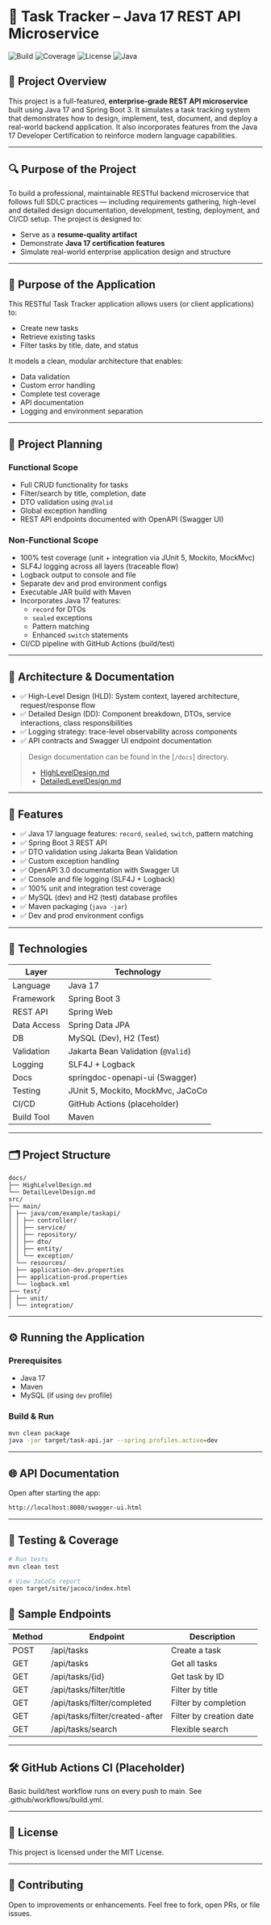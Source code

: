 # 📘 Task Tracker – Java 17 REST API Microservice

![Build](https://img.shields.io/badge/build-passing-brightgreen)
![Coverage](https://img.shields.io/badge/coverage-100%25-brightgreen)
![License](https://img.shields.io/badge/license-MIT-blue.svg)
![Java](https://img.shields.io/badge/Java-17-blue)

## 📘 Project Overview

This project is a full-featured, **enterprise-grade REST API microservice** built using Java 17 and Spring Boot 3. It simulates a task tracking system that demonstrates how to design, implement, test, document, and deploy a real-world backend application. It also incorporates features from the Java 17 Developer Certification to reinforce modern language capabilities.

---

## 🔍 Purpose of the Project

To build a professional, maintainable RESTful backend microservice that follows full SDLC practices — including requirements gathering, high-level and detailed design documentation, development, testing, deployment, and CI/CD setup. The project is designed to:
- Serve as a **resume-quality artifact**
- Demonstrate **Java 17 certification features**
- Simulate real-world enterprise application design and structure

---

## 🎯 Purpose of the Application

This RESTful Task Tracker application allows users (or client applications) to:
- Create new tasks
- Retrieve existing tasks
- Filter tasks by title, date, and status

It models a clean, modular architecture that enables:
- Data validation
- Custom error handling
- Complete test coverage
- API documentation
- Logging and environment separation

---

## 🧠 Project Planning

### Functional Scope
- Full CRUD functionality for tasks
- Filter/search by title, completion, date
- DTO validation using `@Valid`
- Global exception handling
- REST API endpoints documented with OpenAPI (Swagger UI)

### Non-Functional Scope
- 100% test coverage (unit + integration via JUnit 5, Mockito, MockMvc)
- SLF4J logging across all layers (traceable flow)
- Logback output to console and file
- Separate dev and prod environment configs
- Executable JAR build with Maven
- Incorporates Java 17 features:
  - `record` for DTOs
  - `sealed` exceptions
  - Pattern matching
  - Enhanced `switch` statements
- CI/CD pipeline with GitHub Actions (build/test)

---

## 📑 Architecture & Documentation

- ✅ High-Level Design (HLD): System context, layered architecture, request/response flow  
- ✅ Detailed Design (DD): Component breakdown, DTOs, service interactions, class responsibilities  
- ✅ Logging strategy: trace-level observability across components  
- ✅ API contracts and Swagger UI endpoint documentation  

> Design documentation can be found in the [`/docs`] directory.
> - [HighLevelDesign.md](./docs/HighLevelDesign.md)
> - [DetailedLevelDesign.md](./docs/DetailedLevelDesign.md)

---

## 🚀 Features

- ✅ Java 17 language features: `record`, `sealed`, `switch`, pattern matching
- ✅ Spring Boot 3 REST API
- ✅ DTO validation using Jakarta Bean Validation
- ✅ Custom exception handling
- ✅ OpenAPI 3.0 documentation with Swagger UI
- ✅ Console and file logging (SLF4J + Logback)
- ✅ 100% unit and integration test coverage
- ✅ MySQL (dev) and H2 (test) database profiles
- ✅ Maven packaging (`java -jar`)
- ✅ Dev and prod environment configs

---

## 🔧 Technologies

| Layer         | Technology                        |
|--------------|------------------------------------|
| Language      | Java 17                           |
| Framework     | Spring Boot 3                     |
| REST API      | Spring Web                        |
| Data Access   | Spring Data JPA                   |
| DB            | MySQL (Dev), H2 (Test)            |
| Validation    | Jakarta Bean Validation (`@Valid`)|
| Logging       | SLF4J + Logback                   |
| Docs          | springdoc-openapi-ui (Swagger)    |
| Testing       | JUnit 5, Mockito, MockMvc, JaCoCo |
| CI/CD         | GitHub Actions (placeholder)      |
| Build Tool    | Maven                             |

---

## 🗂️ Project Structure

```
docs/
├── HighLelvelDesign.md
└── DetailLevelDesign.md
src/
├── main/
│ ├── java/com/example/taskapi/
│ │ ├── controller/
│ │ ├── service/
│ │ ├── repository/
│ │ ├── dto/
│ │ ├── entity/
│ │ └── exception/
│ └── resources/
│ ├── application-dev.properties
│ ├── application-prod.properties
│ └── logback.xml
├── test/
│ ├── unit/
│ └── integration/
```

---

## ⚙️ Running the Application

### Prerequisites
- Java 17
- Maven
- MySQL (if using `dev` profile)

### Build & Run
```bash
mvn clean package
java -jar target/task-api.jar --spring.profiles.active=dev
```

---

## 🌐 API Documentation

Open after starting the app:
```bash
http://localhost:8080/swagger-ui.html
```

---

## 🧪 Testing & Coverage

```bash
# Run tests
mvn clean test

# View JaCoCo report
open target/site/jacoco/index.html
```

## 🔌 Sample Endpoints

| Method | Endpoint | Description |
| --- | --- | --- |
| POST | /api/tasks | Create a task |
| GET | /api/tasks | Get all tasks |
| GET | /api/tasks/{id} | Get task by ID |
| GET | /api/tasks/filter/title | Filter by title |
| GET | /api/tasks/filter/completed| Filter by completion |
| GET | /api/tasks/filter/created-after | Filter by creation date |
| GET | /api/tasks/search| Flexible search |

---

## 🛠️ GitHub Actions CI (Placeholder)

Basic build/test workflow runs on every push to main. See .github/workflows/build.yml.

---

## 📄 License

This project is licensed under the MIT License.

---

## 🤝 Contributing

Open to improvements or enhancements. Feel free to fork, open PRs, or file issues.
